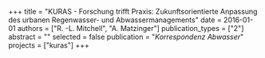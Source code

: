 +++
title = "KURAS - Forschung trifft Praxis: Zukunftsorientierte Anpassung des urbanen Regenwasser- und Abwassermanagements"
date = 2016-01-01
authors = ["R. -L. Mitchell", "A. Matzinger"]
publication_types = ["2"]
abstract = ""
selected = false
publication = "*Korrespondenz Abwasser*"
projects = ["kuras"]
+++

